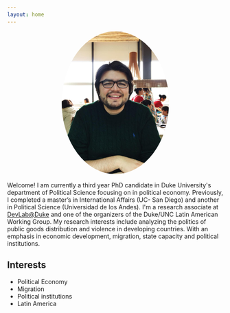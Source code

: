 ```yaml
---
layout: home
---
```


<p align="center">
  <a href="url"><img src= "/assets/images/Villamizar Chaparro_NoPort.jpg" width="250" style="border-radius:50%"></a>
</p>

Welcome! I am currently a third year PhD candidate in Duke University's department of Political Science focusing on in political economy. Previously, I completed a master’s in International Affairs (UC- San Diego) and another in Political Science (Universidad de los Andes). I'm a research associate at [DevLab@Duke](https://www.devlabduke.com/) and one of the organizers of the Duke/UNC Latin American Working Group. My research interests include analyzing the politics of public goods distribution and violence in developing countries. With an emphasis in economic development, migration, state capacity and political institutions.

## Interests
- Political Economy
- Migration
- Political institutions
- Latin America

